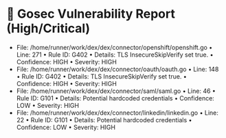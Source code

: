 # 🚨 Gosec Vulnerability Report (High/Critical)
* File: /home/runner/work/dex/dex/connector/openshift/openshift.go
    • Line: 271
    • Rule ID: G402
    • Details: TLS InsecureSkipVerify set true.
    • Confidence: HIGH
    • Severity: HIGH
* File: /home/runner/work/dex/dex/connector/oauth/oauth.go
    • Line: 148
    • Rule ID: G402
    • Details: TLS InsecureSkipVerify set true.
    • Confidence: HIGH
    • Severity: HIGH
* File: /home/runner/work/dex/dex/connector/saml/saml.go
    • Line: 46
    • Rule ID: G101
    • Details: Potential hardcoded credentials
    • Confidence: LOW
    • Severity: HIGH
* File: /home/runner/work/dex/dex/connector/linkedin/linkedin.go
    • Line: 22
    • Rule ID: G101
    • Details: Potential hardcoded credentials
    • Confidence: LOW
    • Severity: HIGH

